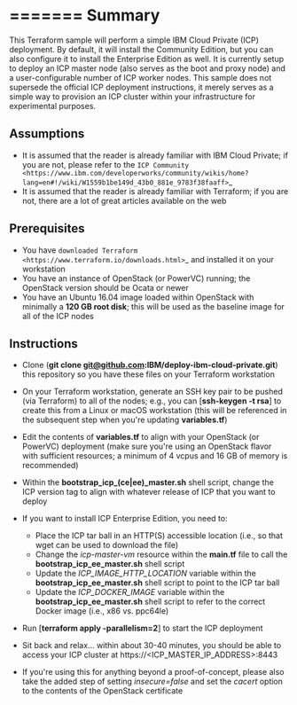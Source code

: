 =======
Summary
=======

This Terraform sample will perform a simple IBM Cloud Private (ICP) deployment.
By default, it will install the Community Edition, but you can also configure
it to install the Enterprise Edition as well. It is currently setup to deploy
an ICP master node (also serves as the boot and proxy node) and a
user-configurable number of ICP worker nodes. This sample does not supersede
the official ICP deployment instructions, it merely serves as a simple way to
provision an ICP cluster within your infrastructure for experimental purposes.

Assumptions
-----------
* It is assumed that the reader is already familiar with IBM Cloud Private;
  if you are not, please refer to the `ICP Community
  <https://www.ibm.com/developerworks/community/wikis/home?lang=en#!/wiki/W1559b1be149d_43b0_881e_9783f38faaff>`_
* It is assumed that the reader is already familiar with Terraform; if you
  are not, there are a lot of great articles available on the web

Prerequisites
-------------
* You have `downloaded Terraform
  <https://www.terraform.io/downloads.html>`_ and installed it on your workstation
* You have an instance of OpenStack (or PowerVC) running; the OpenStack version
  should be Ocata or newer
* You have an Ubuntu 16.04 image loaded within OpenStack with minimally a
  **120 GB root disk**; this will be used as the baseline image for all of the
  ICP nodes

Instructions
------------
* Clone (**git clone git@github.com:IBM/deploy-ibm-cloud-private.git**)
  this repository so you have these files on your Terraform workstation
* On your Terraform workstation, generate an SSH key pair to be pushed (via
  Terraform) to all of the nodes; e.g., you can [**ssh-keygen -t rsa**] to
  create this from a Linux or macOS workstation (this will be referenced in
  the subsequent step when you're updating **variables.tf**)
* Edit the contents of **variables.tf** to align with your OpenStack
  (or PowerVC) deployment (make sure you're using an OpenStack flavor with
  sufficient resources; a minimum of 4 vcpus and 16 GB of memory is recommended)
* Within the **bootstrap_icp_(ce|ee)_master.sh** shell script, change the ICP
  version tag to align with whatever release of ICP that you want to deploy
* If you want to install ICP Enterprise Edition, you need to:

  * Place the ICP tar ball in an HTTP(S) accessible location (i.e., so that
    wget can be used to download the file)
  * Change the *icp-master-vm* resource within the **main.tf** file to call the
    **bootstrap_icp_ee_master.sh** shell script
  * Update the *ICP_IMAGE_HTTP_LOCATION* variable within the **bootstrap_icp_ee_master.sh**
    shell script to point to the ICP tar ball
  * Update the *ICP_DOCKER_IMAGE* variable within the **bootstrap_icp_ee_master.sh**
    shell script to refer to the correct Docker image (i.e., x86 vs. ppc64le)
* Run [**terraform apply -parallelism=2**] to start the ICP deployment
* Sit back and relax... within about 30-40 minutes, you should be able to
  access your ICP cluster at https://<ICP_MASTER_IP_ADDRESS>:8443
* If you're using this for anything beyond a proof-of-concept, please also take
  the added step of setting *insecure=false* and set the *cacert* option to the
  contents of the OpenStack certificate
